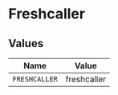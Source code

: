 # Freshcaller


## Values

| Name          | Value         |
| ------------- | ------------- |
| `FRESHCALLER` | freshcaller   |